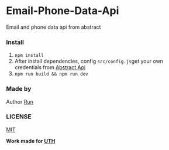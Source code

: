 # Email-Phone-Data-Api
Email and phone data api from abstract


### Install

1. `npm install`
2. After install dependencies, config `src/config.js`get your own credentials from [Abstract Api](https://app.abstractapi.com/api/)
3. `npm run build && npm run dev`


### Made by 
Author [Run](https://github.com/Run19)

### LICENSE

[MIT](https://opensource.org/licenses/MIT)


**Work made for  [UTH](https://www.uth.edu.mx/)**



